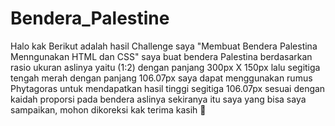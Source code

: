 # Bendera_Palestine
Halo kak Berikut adalah hasil Challenge saya "Membuat Bendera Palestina Menngunakan HTML dan CSS"
saya buat bendera Palestina berdasarkan rasio ukuran aslinya yaitu (1:2)
dengan panjang 300px X 150px
lalu segitiga tengah merah dengan panjang 106.07px saya dapat menggunakan rumus Phytagoras
untuk mendapatkan hasil tinggi segitiga 106.07px sesuai dengan kaidah proporsi pada bendera aslinya
sekiranya itu saya yang bisa saya sampaikan, mohon dikoreksi kak
terima kasih 🙏
